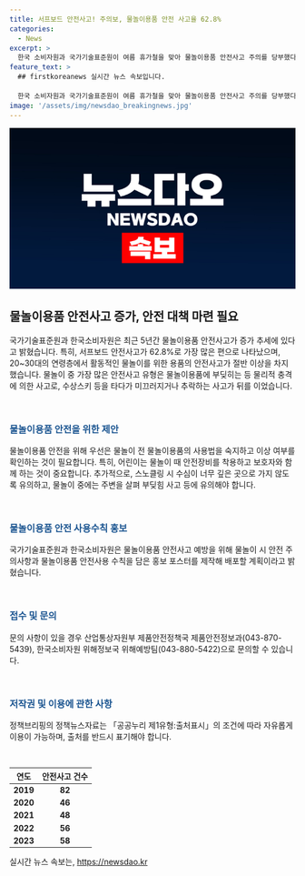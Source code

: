 ```yaml
---
title: 서프보드 안전사고! 주의보, 물놀이용품 안전 사고율 62.8%
categories:
  - News
excerpt: >
  한국 소비자원과 국가기술표준원이 여름 휴가철을 맞아 물놀이용품 안전사고 주의를 당부했다. 최근 5년간 안전사고는 증가하는 추세로, 서프보드가 가장 많았으며, 20~30대의 안전사고가 많았다.  물놀이 중 물리적 충격으로 인한 사고가 가장 많았고, 안전장비 착용과 정확한 사용법 숙지를 당부했다. 또한, 물놀이용품 안전사고 예방을 위한 홍보 포스터를 제작해 배포할 계획이라고 밝혔다.
feature_text: >
  ## firstkoreanews 실시간 뉴스 속보입니다.

  한국 소비자원과 국가기술표준원이 여름 휴가철을 맞아 물놀이용품 안전사고 주의를 당부했다. 최근 5년간 안전사고는 증가하는 추세로, 서프보드가 가장 많았으며, 20~30대의 안전사고가 많았다.  물놀이 중 물리적 충격으로 인한 사고가 가장 많았고, 안전장비 착용과 정확한 사용법 숙지를 당부했다. 또한, 물놀이용품 안전사고 예방을 위한 홍보 포스터를 제작해 배포할 계획이라고 밝혔다.
image: '/assets/img/newsdao_breakingnews.jpg'
---
```


<p><img src="/assets/img/newsdao_breakingnews.jpg" alt="firstkoreanews 속보" /></p>

<h2 data-ke-size="size26">물놀이용품 안전사고 증가, 안전 대책 마련 필요</h2>

<p>국가기술표준원과 한국소비자원은 최근 5년간 물놀이용품 안전사고가 증가 추세에 있다고 밝혔습니다. 특히, 서프보드 안전사고가 62.8%로 가장 많은 편으로 나타났으며, 20~30대의 연령층에서 활동적인 물놀이를 위한 용품의 안전사고가 절반 이상을 차지했습니다. 물놀이 중 가장 많은 안전사고 유형은 물놀이용품에 부딪히는 등 물리적 충격에 의한 사고로, 수상스키 등을 타다가 미끄러지거나 추락하는 사고가 뒤를 이었습니다.</p>

<p data-ke-size="size16">&nbsp;</p>

<h3><b><span style="color: #1a5490;">물놀이용품 안전을 위한 제안</span></b></h3>

<p>물놀이용품 안전을 위해 우선은 물놀이 전 물놀이용품의 사용법을 숙지하고 이상 여부를 확인하는 것이 필요합니다. 특히, 어린이는 물놀이 때 안전장비를 착용하고 보호자와 함께 하는 것이 중요합니다. 추가적으로, 스노클링 시 수심이 너무 깊은 곳으로 가지 않도록 유의하고, 물놀이 중에는 주변을 살펴 부딪힘 사고 등에 유의해야 합니다.</p>

<p data-ke-size="size16">&nbsp;</p>

<h3><b><span style="color: #1a5490;">물놀이용품 안전 사용수칙 홍보</span></b></h3>

<p>국가기술표준원과 한국소비자원은 물놀이용품 안전사고 예방을 위해 물놀이 시 안전 주의사항과 물놀이용품 안전사용 수칙을 담은 홍보 포스터를 제작해 배포할 계획이라고 밝혔습니다.</p>

<p data-ke-size="size16">&nbsp;</p>

<h3><b><span style="color: #1a5490;">접수 및 문의</span></b></h3>

<p>문의 사항이 있을 경우 산업통상자원부 제품안전정책국 제품안전정보과(043-870-5439), 한국소비자원 위해정보국 위해예방팀(043-880-5422)으로 문의할 수 있습니다.</p>

<p data-ke-size="size16">&nbsp;</p>

<h3><b><span style="color: #1a5490;">저작권 및 이용에 관한 사항</span></b></h3>

<p>정책브리핑의 정책뉴스자료는 「공공누리 제1유형:출처표시」의 조건에 따라 자유롭게 이용이 가능하며, 출처를 반드시 표기해야 합니다.</p>

<p data-ke-size="size16">&nbsp;</p>

<table>
    <thead>
        <tr>
            <th><b>연도</b></th>
            <th><b>안전사고 건수</b></th>
        </tr>
    </thead>
    <tbody>
        <tr>
            <td style="text-align: center; height: 17px;"><b>2019</b></td>
            <td style="text-align: center; height: 17px;"><b>82</b></td>
        </tr>
        <tr>
            <td style="text-align: center; height: 17px;"><b>2020</b></td>
            <td style="text-align: center; height: 17px;"><b>46</b></td>
        </tr>
        <tr>
            <td style="text-align: center; height: 17px;"><b>2021</b></td>
            <td style="text-align: center; height: 17px;"><b>48</b></td>
        </tr>
        <tr>
            <td style="text-align: center; height: 17px;"><b>2022</b></td>
            <td style="text-align: center; height: 17px;"><b>56</b></td>
        </tr>
        <tr>
            <td style="text-align: center; height: 17px;"><b>2023</b></td>
            <td style="text-align: center; height: 17px;"><b>58</b></td>
        </tr>
    </tbody>
</table>
실시간 뉴스 속보는, <a href="https://newsdao.kr" rel="dofollow">https://newsdao.kr</a>



